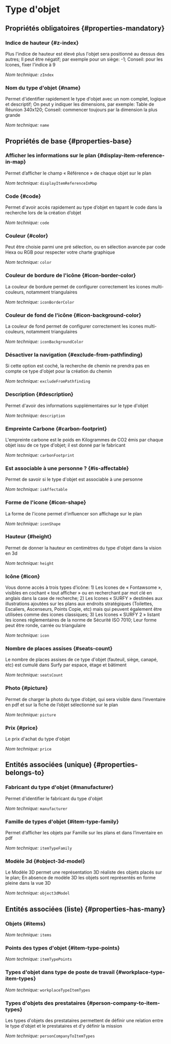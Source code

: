 # Type d'objet
<!--- THIS FILE IS GENERATED PLEASE DO NOT EDIT IT DIRECTLY --->



<OH code="itemType"/>




## Propriétés obligatoires {#properties-mandatory}
    
### Indice de hauteur {#z-index}

Plus l'indice de hauteur est élevé plus l'objet sera positionné au dessus des autres; Il peut être négatif; par exemple pour un siège: -1; Conseil: pour les Icones, fixer l'indice à 9

*Nom technique:* ```zIndex```
<PH code="itemType:zIndex"/>

### Nom du type d'objet {#name}

Permet d'identifier rapidement le type d'objet avec un nom complet, logique et descriptif; On peut y indiquer les dimensions, par exemple: Table de Réunion 340x120; Conseil: commencer toujours par la dimension la plus grande

*Nom technique:* ```name```
<PH code="itemType:name"/>

    


## Propriétés de base {#properties-base}
    
### Afficher les informations sur le plan {#display-item-reference-in-map}

Permet d’afficher le champ « Référence » de chaque objet sur le plan

*Nom technique:* ```displayItemReferenceInMap```
<PH code="itemType:displayItemReferenceInMap"/>

### Code {#code}

Permet d'avoir accès rapidement au type d’objet en tapant le code dans la recherche lors de la création d’objet

*Nom technique:* ```code```
<PH code="itemType:code"/>

### Couleur {#color}

Peut être choisie parmi une pré sélection, ou en sélection avancée par code Hexa ou RGB pour respecter votre charte graphique

*Nom technique:* ```color```
<PH code="itemType:color"/>

### Couleur de bordure de l'icône {#icon-border-color}

La couleur de bordure permet de configurer correctement les icones multi-couleurs, notamment triangulaires

*Nom technique:* ```iconBorderColor```
<PH code="itemType:iconBorderColor"/>

### Couleur de fond de l'icône {#icon-background-color}

La couleur de fond permet de configurer correctement les icones multi-couleurs, notamment triangulaires

*Nom technique:* ```iconBackgroundColor```
<PH code="itemType:iconBackgroundColor"/>

### Désactiver la navigation {#exclude-from-pathfinding}

Si cette option est coché, la recherche de chemin ne prendra pas en compte ce type d'objet pour la création du chemin

*Nom technique:* ```excludeFromPathfinding```
<PH code="itemType:excludeFromPathfinding"/>

### Description {#description}

Permet d'avoir des informations supplémentaires sur le type d'objet

*Nom technique:* ```description```
<PH code="itemType:description"/>

### Empreinte Carbone {#carbon-footprint}

L'empreinte carbone est le poids en Kilogrammes de CO2 émis par chaque objet issu de ce type d'objet; il est donné par le fabricant

*Nom technique:* ```carbonFootprint```
<PH code="itemType:carbonFootprint"/>

### Est associable à une personne ? {#is-affectable}

Permet de savoir si le type d'objet est associable à une personne

*Nom technique:* ```isAffectable```
<PH code="itemType:isAffectable"/>

### Forme de l'icone {#icon-shape}

La forme de l'icone permet d'influencer son affichage sur le plan

*Nom technique:* ```iconShape```
<PH code="itemType:iconShape"/>

### Hauteur {#height}

Permet de donner la hauteur en centimètres du type d'objet dans la vision en 3d

*Nom technique:* ```height```
<PH code="itemType:height"/>

### Icône {#icon}

Vous donne accès à trois types d’icône: 1) Les Icones de « Fontawsome », visibles en cochant « tout afficher » ou en recherchant par mot clé en anglais dans la case de recherche; 2) Les Icones « SURFY » destinées aux illustrations ajoutées sur les plans aux endroits stratégiques (Toilettes, Escaliers, Ascenseurs, Points Copie, etc) mais qui peuvent également être utilisées comme des icones classiques; 3) Les Icones « SURFY 2 » listant les icones réglementaires de la norme de Sécurité ISO 7010; Leur forme peut être ronde, carrée ou triangulaire

*Nom technique:* ```icon```
<PH code="itemType:icon"/>

### Nombre de places assises {#seats-count}

Le nombre de places assises de ce type d'objet (fauteuil, siège, canapé, etc) est cumulé dans Surfy par espace, étage et bâtiment

*Nom technique:* ```seatsCount```
<PH code="itemType:seatsCount"/>

### Photo {#picture}

Permet de charger la photo du type d’objet, qui sera visible dans l’inventaire en pdf et sur la fiche de l’objet sélectionné sur le plan

*Nom technique:* ```picture```
<PH code="itemType:picture"/>

### Prix {#price}

Le prix d'achat du type d'objet

*Nom technique:* ```price```
<PH code="itemType:price"/>

    

## Entités associées (unique) {#properties-belongs-to}

### Fabricant du type d'objet {#manufacturer}

Permet d'identifier le fabricant du type d'objet

*Nom technique:* ```manufacturer```
<PH code="itemType:manufacturer"/>

### Famille de types d'objet {#item-type-family}

Permet d’afficher les objets par Famille sur les plans et dans l’inventaire en pdf

*Nom technique:* ```itemTypeFamily```
<PH code="itemType:itemTypeFamily"/>

### Modèle 3d {#object-3d-model}

Le Modèle 3D permet une représentation 3D réaliste des objets placés sur le plan; En absence de modèle 3D les objets sont représentés en forme pleine dans la vue 3D

*Nom technique:* ```object3dModel```
<PH code="itemType:object3dModel"/>


## Entités associées (liste) {#properties-has-many}

### Objets {#items}



*Nom technique:* ```items```
<PH code="itemType:items"/>

### Points des types d'objet {#item-type-points}



*Nom technique:* ```itemTypePoints```
<PH code="itemType:itemTypePoints"/>

### Types d'objet dans type de poste de travail {#workplace-type-item-types}



*Nom technique:* ```workplaceTypeItemTypes```
<PH code="itemType:workplaceTypeItemTypes"/>

### Types d'objets des prestataires {#person-company-to-item-types}

Les types d'objets des prestataires permettent de définir une relation entre le type d'objet et le prestataires et d'y définir la mission

*Nom technique:* ```personCompanyToItemTypes```
<PH code="itemType:personCompanyToItemTypes"/>




